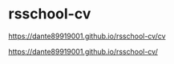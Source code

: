 # rsschool-cv

https://dante89919001.github.io/rsschool-cv/cv

https://dante89919001.github.io/rsschool-cv/
